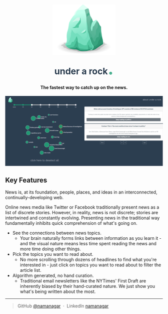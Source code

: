 
<h1 align="center" style="color: #2c3e50">
  <br>
  <a href="http://underarock.net"><img src="https://raw.githubusercontent.com/namanagar/under-a-rock/master/src/assets/logo.png" alt="Under a Rock." width="200"></a>
  <br>
  under a rock<span style="font-size: 2em; color: #4CB191">.</span>
  <br>
</h1>

<h4 align="center">The fastest way to catch up on the news.</h4>

![screenshot](https://raw.githubusercontent.com/namanagar/under-a-rock/master/working_screenshot.png)

## Key Features

News is, at its foundation, people, places, and ideas in an interconnected, continually-developing web.

Online news media like Twitter or Facebook traditionally present news as a list of discrete stories. However, in reality, news is not discrete; stories are intertwined and constantly evolving. Presenting news in the traditional way fundamentally inhibits quick comprehension of what's going on.

* See the connections between news topics.
  - Your brain naturally forms links between information as you learn it - and the visual nature means less time spent reading the news and more time doing other things.
* Pick the topics you want to read about.
  - No more scrolling through dozens of headlines to find what you're interested in - just click on topics you want to read about to filter the article list. 
* Algorithm generated, no hand curation.
  - Traditional email newsletters like the NYTimes' First Draft are inherently biased by their hand-curated nature. We just show you what's being written about the most.

---

> GitHub [@namanagar](https://github.com/namanagar) &nbsp;&middot;&nbsp;
> LinkedIn [namanagar](https://linkedin.com/in/namanagar)
